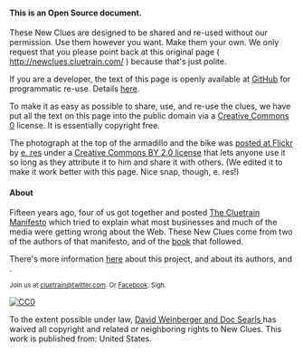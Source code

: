#### This is an Open Source document.

These New Clues are designed to be shared and re-used without our permission. Use them however you want. Make them your own. We only request that you please point back at this original page ( http://newclues.cluetrain.com/ ) because that's just polite.

If you are a developer, the text of this page is openly available at <a href="https://github.com/dweinberger/newclues">GitHub</a> for programmatic re-use. Details <a href="http://cluetrain.com/newclues/about.html#share">here</a>.

To make it as easy as possible to share, use, and re-use the clues, we have put all the text on this page into the public domain via a <a href="https://creativecommons.org/publicdomain/zero/1.0/">Creative Commons 0</a> license. It is essentially copyright free.

The photograph at the top of the armadillo and the bike was <a href="https://flic.kr/p/N2pBF">posted at Flickr</a> by <a href="https://www.flickr.com/photos/iamtheloop/">e. res</a> under a <a href="https://creativecommons.org/licenses/by/2.0/">Creative Commons BY 2.0 license</a> that lets anyone use it so long as they attribute it to him and share it with others. (We edited it to make it work better with this page. Nice snap, though, e. res!)

#### About

Fifteen years ago, four of us got together and posted <a href="http://cluetrain.com">The Cluetrain Manifesto</a> which tried to explain what most businesses and much of the media were getting wrong about the Web. These New Clues come from two of the authors of that manifesto, and of the <a href="http://cluetrain.com/Cluetrain_10/">book</a> that followed.

There's more information <a href="about.html">here</a> about this project, and about its authors, <span id="endname1"></span> and <span id="endname2"></span>.

<span style="font-size:0.8em">Join us at <a href="http://www.twitter.com/cluetrain">cluetrain@twitter.com</a>. Or <a href="https://www.facebook.com/groups/newclues/">Facebook</a>. Sigh.</span>

<p xmlns:dct="http://purl.org/dc/terms/" xmlns:vcard="http://www.w3.org/2001/vcard-rdf/3.0#">
<a rel="license" href="http://creativecommons.org/publicdomain/zero/1.0/">
<img src="http://i.creativecommons.org/p/zero/1.0/88x31.png" style="border-style: none;" alt="CC0" />
</a>
</p>

To the extent possible under law, <a rel="dct:publisher" href="http://www.weinberger.org/David"> <span property="dct:title">David Weinberger and Doc Searls</span>
</a>has waived all copyright and related or neighboring rights to <span property="dct:title">New Clues</span>. This work is published from: <span property="vcard:Country" datatype="dct:ISO3166" content="US" about="http://www.weinberger.org/David"> United States</span>.
